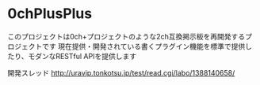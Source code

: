 0chPlusPlus
===========

このプロジェクトは0ch+プロジェクトのような2ch互換掲示板を再開発するプロジェクトです
現在提供・開発されている書くプラグイン機能を標準で提供したり、モダンなRESTful APIを提供します

開発スレッド
<http://uravip.tonkotsu.jp/test/read.cgi/labo/1388140658/>